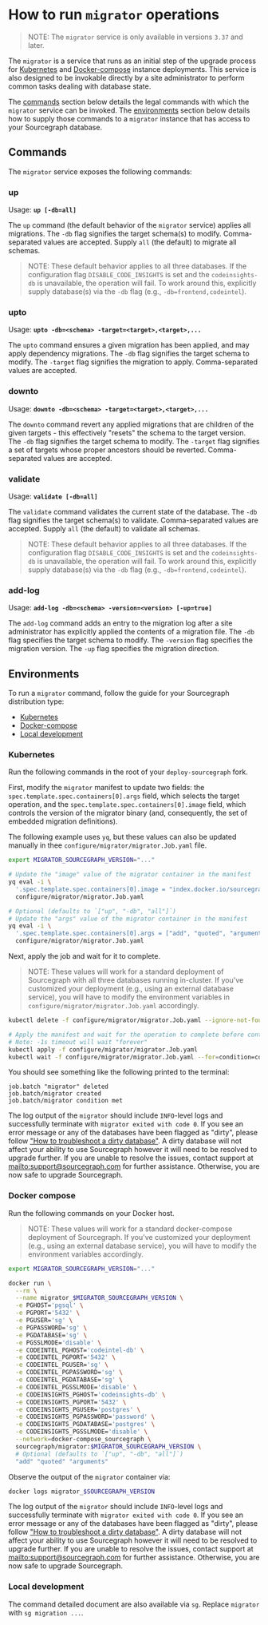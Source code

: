 # How to run `migrator` operations

> NOTE: The `migrator` service is only available in versions `3.37` and later.

The `migrator` is a service that runs as an initial step of the upgrade process for [Kubernetes](../deploy/kubernetes/update.md#database-migrations) and [Docker-compose](../deploy/docker-compose/index.md#database-migrations) instance deployments. This service is also designed to be invokable directly by a site administrator to perform common tasks dealing with database state.

The [commands](#commands) section below details the legal commands with which the `migrator` service can be invoked. The [environments](#environments) section below details how to supply those commands to a `migrator` instance that has access to your Sourcegraph database.

## Commands

The `migrator` service exposes the following commands:

### up

Usage: **`up [-db=all]`**

The `up` command (the default behavior of the `migrator` service) applies all migrations. The `-db` flag signifies the target schema(s) to modify. Comma-separated values are accepted. Supply `all` (the default) to migrate all schemas.

> NOTE: These default behavior applies to all three databases. If the configuration flag `DISABLE_CODE_INSIGHTS` is set and the `codeinsights-db` is unavailable, the operation will fail. To work around this, explicitly supply database(s) via the `-db` flag (e.g., `-db=frontend,codeintel`).

### upto

Usage: **`upto -db=<schema> -target=<target>,<target>,...`**

The `upto` command ensures a given migration has been applied, and may apply dependency migrations. The `-db` flag signifies the target schema to modify. The `-target` flag signifies the migration to apply. Comma-separated values are accepted.

### downto

Usage: **`downto -db=<schema> -target=<target>,<target>,...`**

The `downto` command revert any applied migrations that are children of the given targets - this effectively "resets" the schema to the target version. The `-db` flag signifies the target schema to modify. The `-target` flag signifies a set of targets whose proper ancestors should be reverted. Comma-separated values are accepted.

### validate

Usage: **`validate [-db=all]`**

The `validate` command validates the current state of the database. The `-db` flag signifies the target schema(s) to validate. Comma-separated values are accepted. Supply `all` (the default) to validate all schemas.

> NOTE: These default behavior applies to all three databases. If the configuration flag `DISABLE_CODE_INSIGHTS` is set and the `codeinsights-db` is unavailable, the operation will fail. To work around this, explicitly supply database(s) via the `-db` flag (e.g., `-db=frontend,codeintel`).

### add-log

Usage: **`add-log -db=<schema> -version=<version> [-up=true]`**

The `add-log` command adds an entry to the migration log after a site administrator has explicitly applied the contents of a migration file. The `-db` flag specifies the target schema to modify. The `-version` flag specifies the migration version. The `-up` flag specifies the migration direction.

## Environments

To run a `migrator` command, follow the guide for your Sourcegraph distribution type:

- [Kubernetes](#kubernetes) 
- [Docker-compose](#docker-compose)
- [Local development](#local-development)

### Kubernetes

Run the following commands in the root of your `deploy-sourcegraph` fork.

First, modify the `migrator` manifest to update two fields: the `spec.template.spec.containers[0].args` field, which selects the target operation, and the `spec.template.spec.containers[0].image` field, which controls the version of the migrator binary (and, consequently, the set of embedded migration definitions).

The following example uses `yq`, but these values can also be updated manually in thee `configure/migrator/migrator.Job.yaml` file.

```bash
export MIGRATOR_SOURCEGRAPH_VERSION="..."

# Update the "image" value of the migrator container in the manifest
yq eval -i \
  '.spec.template.spec.containers[0].image = "index.docker.io/sourcegraph/migrator:" + strenv(MIGRATOR_SOURCEGRAPH_VERSION)' \
  configure/migrator/migrator.Job.yaml

# Optional (defaults to `["up", "-db", "all"]`)
# Update the "args" value of the migrator container in the manifest
yq eval -i \
  '.spec.template.spec.containers[0].args = ["add", "quoted", "arguments"]' \
  configure/migrator/migrator.Job.yaml
```

Next, apply the job and wait for it to complete.

> NOTE: These values will work for a standard deployment of Sourcegraph with all three databases running in-cluster. If you've customized your deployment (e.g., using an external database service), you will have to modify the environment variables in `configure/migrator/migrator.Job.yaml` accordingly.

```bash
kubectl delete -f configure/migrator/migrator.Job.yaml --ignore-not-found=true

# Apply the manifest and wait for the operation to complete before continuing
# Note: -1s timeout will wait "forever"
kubectl apply -f configure/migrator/migrator.Job.yaml
kubectl wait -f configure/migrator/migrator.Job.yaml --for=condition=complete --timeout=-1s
```

You should see something like the following printed to the terminal:

```text
job.batch "migrator" deleted
job.batch/migrator created
job.batch/migrator condition met
```

The log output of the `migrator` should include `INFO`-level logs and successfully terminate with `migrator exited with code 0`. If you see an error message or any of the databases have been flagged as "dirty", please follow ["How to troubleshoot a dirty database"](../../../admin/how-to/dirty_database.md). A dirty database will not affect your ability to use Sourcegraph however it will need to be resolved to upgrade further. If you are unable to resolve the issues, contact support at <mailto:support@sourcegraph.com> for further assistance. Otherwise, you are now safe to upgrade Sourcegraph.

### Docker compose

Run the following commands on your Docker host.

> NOTE: These values will work for a standard docker-compose deployment of Sourcegraph. If you've customized your deployment (e.g., using an external database service), you will have to modify the environment variables accordingly.

```bash
export MIGRATOR_SOURCEGRAPH_VERSION="..."

docker run \
  --rm \
  --name migrator_$MIGRATOR_SOURCEGRAPH_VERSION \
  -e PGHOST='pgsql' \
  -e PGPORT='5432' \
  -e PGUSER='sg' \
  -e PGPASSWORD='sg' \
  -e PGDATABASE='sg' \
  -e PGSSLMODE='disable' \
  -e CODEINTEL_PGHOST='codeintel-db' \
  -e CODEINTEL_PGPORT='5432' \
  -e CODEINTEL_PGUSER='sg' \
  -e CODEINTEL_PGPASSWORD='sg' \
  -e CODEINTEL_PGDATABASE='sg' \
  -e CODEINTEL_PGSSLMODE='disable' \
  -e CODEINSIGHTS_PGHOST='codeinsights-db' \
  -e CODEINSIGHTS_PGPORT='5432' \
  -e CODEINSIGHTS_PGUSER='postgres' \
  -e CODEINSIGHTS_PGPASSWORD='password' \
  -e CODEINSIGHTS_PGDATABASE='postgres' \
  -e CODEINSIGHTS_PGSSLMODE='disable' \
  --network=docker-compose_sourcegraph \
  sourcegraph/migrator:$MIGRATOR_SOURCEGRAPH_VERSION \
  # Optional (defaults to `["up", "-db", "all"]`)
  "add" "quoted" "arguments"
```

Observe the output of the `migrator` container via:

```bash
docker logs migrator_$SOURCEGRAPH_VERSION
```

The log output of the `migrator` should include `INFO`-level logs and successfully terminate with `migrator exited with code 0`. If you see an error message or any of the databases have been flagged as "dirty", please follow ["How to troubleshoot a dirty database"](../../../admin/how-to/dirty_database.md). A dirty database will not affect your ability to use Sourcegraph however it will need to be resolved to upgrade further. If you are unable to resolve the issues, contact support at <mailto:support@sourcegraph.com> for further assistance. Otherwise, you are now safe to upgrade Sourcegraph.

### Local development

The command detailed document are also available via `sg`. Replace `migrator` with `sg migration ...`.
